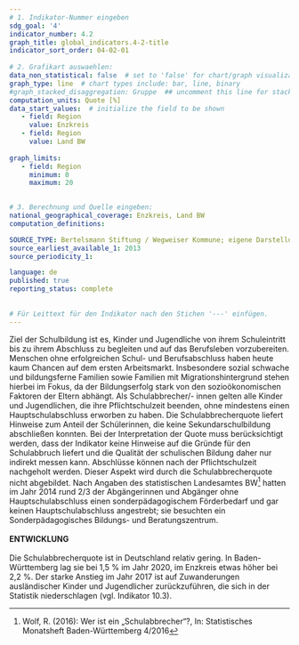 ```yaml
---
# 1. Indikator-Nummer eingeben 
sdg_goal: '4'
indicator_number: 4.2
graph_title: global_indicators.4-2-title
indicator_sort_order: 04-02-01
 
# 2. Grafikart auswaehlen: 
data_non_statistical: false  # set to 'false' for chart/graph visualization 
graph_type: line  # chart types include: bar, line, binary 
#graph_stacked_disaggregation: Gruppe  ## uncomment this line for stacked bars. eplace 'Geschlecht' with the field of aggregation. 
computation_units: Quote [%] 
data_start_values:  # initialize the field to be shown  
   - field: Region 
     value: Enzkreis
   - field: Region 
     value: Land BW
   
graph_limits:
   - field: Region
     minimum: 0
     maximum: 20
   

# 3. Berechnung und Quelle eingeben: 
national_geographical_coverage: Enzkreis, Land BW
computation_definitions: 

SOURCE_TYPE: Bertelsmann Stiftung / Wegweiser Kommune; eigene Darstellung
source_earliest_available_1: 2013
source_periodicity_1: 

language: de   
published: true 
reporting_status: complete
 
 
# Für Leittext für den Indikator nach den Stichen '---' einfügen. 
---
```

Ziel der Schulbildung ist es, Kinder und Jugendliche von ihrem Schuleintritt bis zu ihrem Abschluss zu begleiten und auf das Berufsleben vorzubereiten. Menschen ohne erfolgreichen Schul- und Berufsabschluss haben heute kaum Chancen auf dem ersten Arbeitsmarkt. Insbesondere sozial schwache und bildungsferne Familien sowie Familien mit Migrationshintergrund stehen hierbei im Fokus, da der Bildungserfolg stark von den sozioökonomischen Faktoren der Eltern abhängt. Als Schulabbrecher/- innen gelten alle Kinder und Jugendlichen, die ihre Pflichtschulzeit beenden, ohne mindestens einen Hauptschulabschluss erworben zu haben. Die Schulabbrecherquote liefert Hinweise zum Anteil der Schülerinnen, die keine Sekundarschulbildung abschließen konnten. Bei der Interpretation der Quote muss berücksichtigt werden, dass der Indikator keine Hinweise auf die Gründe für den Schulabbruch liefert und die Qualität der schulischen Bildung daher nur indirekt messen kann. Abschlüsse können nach der Pflichtschulzeit nachgeholt werden. Dieser Aspekt wird durch die Schulabbrecherquote nicht abgebildet. Nach Angaben des statistischen Landesamtes BW[^1] hatten im Jahr 2014 rund 2/3 der Abgängerinnen und Abgänger ohne Hauptschulabschluss einen sonderpädagogischem Förderbedarf und gar keinen Hauptschulabschluss angestrebt; sie besuchten ein Sonderpädagogisches Bildungs- und Beratungszentrum. <br>
<br>
**ENTWICKLUNG** <br>
<br>
Die Schulabbrecherquote ist in Deutschland relativ gering. In Baden- Württemberg lag sie bei 1,5 % im Jahr 2020, im Enzkreis etwas höher bei 2,2 %. Der starke Anstieg im Jahr 2017 ist auf Zuwanderungen ausländischer Kinder und Jugendlicher zurückzuführen, die sich in der Statistik niederschlagen (vgl. Indikator 10.3).

[^1]: Wolf, R. (2016): Wer ist ein „Schulabbrecher“?, In: Statistisches Monatsheft Baden-Württemberg 4/2016
